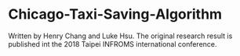 # Chicago-Taxi-Saving-Algorithm
Written by Henry Chang and Luke Hsu. The original research result is published int the 2018 Taipei INFROMS international conference.
